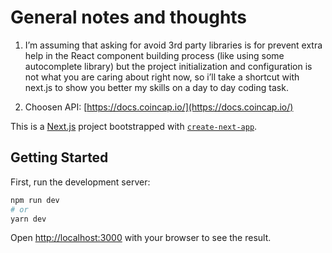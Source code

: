 # General notes and thoughts

1. I’m assuming that asking for avoid 3rd party libraries is for prevent extra help in the React component building process (like using some autocomplete library) but the project initialization and configuration is not what you are caring about right now, so i’ll take a shortcut with next.js to show you better my skills on a day to day coding task. 

2. Choosen API: [https://docs.coincap.io/](https://docs.coincap.io/)

This is a [Next.js](https://nextjs.org/) project bootstrapped with [`create-next-app`](https://github.com/vercel/next.js/tree/canary/packages/create-next-app).

## Getting Started

First, run the development server:

```bash
npm run dev
# or
yarn dev
```

Open [http://localhost:3000](http://localhost:3000) with your browser to see the result.


